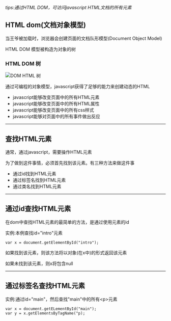 _tips:通过HTML DOM，可访问javascript HTML文档的所有元素_

## HTML dom\(文档对象模型\)

当王爷被加载时，浏览器会创建页面的文档队形模型\(Document Object Model\)

HTML DOM 模型被构造为对象的树

### HTML DOM 树

![](http://www.w3school.com.cn/i/ct_htmltree.gif "DOM HTML 树")

通过可编程的对象模型，javascript获得了足够的能力来创建动态的HTML

* javascript能够改变页面中的所有HTML元素
* javascript能够改变页面中的所有HTML属性
* javascript能够改变页面中的所有css样式
* javascript能够对页面中的所有事件做出反应

---

## 查找HTML元素

通常，通过javascript，需要操作HTML元素

为了做到这件事情，必须首先找到该元素。有三种方法来做这件事

* 通过id找到HTML元素
* 通过标签名找到HTML元素
* 通过类名找到HTML元素

---

## 通过id查找HTML元素

在dom中查找HTML元素的最简单的方法，是通过使用元素的id

实例:本例查找id="intro"元素

```
var x = document.getElementById("intro");
```

如果找到该元素，则该方法将以对象\(在x中\)的形式返回该元素

如果未找到该元素，则x将包含null

---

## 通过标签名查找HTML元素

实例:通过id="main"，然后查找"main"中的所有&lt;p&gt;元素

```
var x = document.getELementById("main");
var y = x.getElementsByTagName("p);
```



